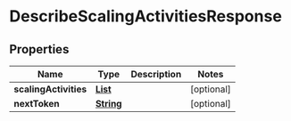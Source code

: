 

# DescribeScalingActivitiesResponse


## Properties

| Name | Type | Description | Notes |
|------------ | ------------- | ------------- | -------------|
|**scalingActivities** | [**List**](List.md) |  |  [optional] |
|**nextToken** | [**String**](String.md) |  |  [optional] |



